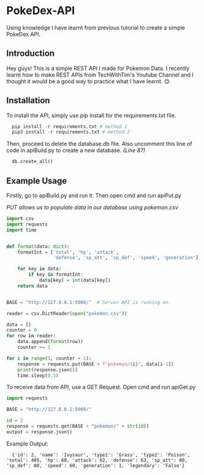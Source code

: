 # PokeDex-API
Using knowledge I have learnt from previous tutorial to create a simple PokeDex API.

## Introduction
Hey guys! This is a simple REST API I made for Pokemon Data. I recently learnt how to make REST APIs from TechWithTim's Youtube Channel and I thought it would be a good way to
practice what I have learnt. :blush:

## Installation
To install the API, simply use pip install for the requirements.txt file.
```python
  pip install -r requirements.txt # method 1
  pip3 install -r requirements.txt # method 2
```

Then, proceed to delete the database.db file. Also uncomment this line of code in apiBuild.py to create a new database. *(Line 87)*
```python
  db.create_all()
```

## Example Usage
Firstly, go to apiBuild.py and run it.
Then open cmd and run apiPut.py

*PUT allows us to populate data in our database using pokemon.csv*

```python
import csv
import requests
import time


def format(data: dict):
    formatInt = ['total', 'hp', 'attack',
                 'defense', 'sp_att', 'sp_def', 'speed', 'generation']

    for key in data:
        if key in formatInt:
            data[key] = int(data[key])
    return data


BASE = "http://127.0.0.1:5000/"  # Server API is running on.

reader = csv.DictReader(open("pokemon.csv"))

data = []
counter = 0
for row in reader:
    data.append(format(row))
    counter += 1

for i in range(1, counter + 1):
    response = requests.put(BASE + f"pokemon/{i}", data[i-1])
    print(response.json())
    time.sleep(0.1)

```

To receive data from API, use a GET Request.
Open cmd and run apiGet.py

```python
import requests

BASE = "http://127.0.0.1:5000/"

id = 2
response = requests.get(BASE + "pokemon/" + str(id))
output = response.json()
```

Example Output:
```
  {'id': 2, 'name': 'Ivysaur', 'type1': 'Grass', 'type2': 'Poison', 'total': 405, 'hp': 60, 'attack': 62, 'defense': 63, 'sp_att': 80, 'sp_def': 80, 'speed': 60, 'generation': 1, 'legendary': 'False'}
``` 

